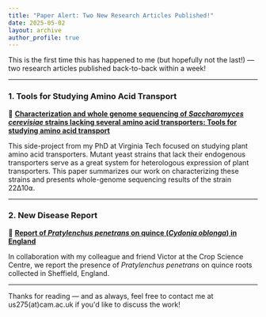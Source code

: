 ```yaml
---
title: "Paper Alert: Two New Research Articles Published!"
date: 2025-05-02
layout: archive
author_profile: true
---
```


This is the first time this has happened to me (but hopefully not the last!) — two research articles published back-to-back within a week!

---

### 1. Tools for Studying Amino Acid Transport

📄 **[Characterization and whole genome sequencing of *Saccharomyces cerevisiae* strains lacking several amino acid transporters: Tools for studying amino acid transport](https://doi.org/10.1371/journal.pone.0315789)**

This side-project from my PhD at Virginia Tech focused on studying plant amino acid transporters. Mutant yeast strains that lack their endogenous transporters serve as a great system for heterologous expression of plant transporters. This paper summarizes our work on characterizing these strains and presents whole-genome sequencing results of the strain 22∆10⍺.

---

### 2. New Disease Report

📄 **[Report of *Pratylenchus penetrans* on quince (*Cydonia oblonga*) in England](https://doi.org/10.1094/PDIS-02-25-0372-PDN)**

In collaboration with my colleague and friend Victor at the Crop Science Centre, we report the presence of *Pratylenchus penetrans* on quince roots collected in Sheffield, England.

---

Thanks for reading — and as always, feel free to contact me at us275(at)cam.ac.uk if you'd like to discuss the work!

